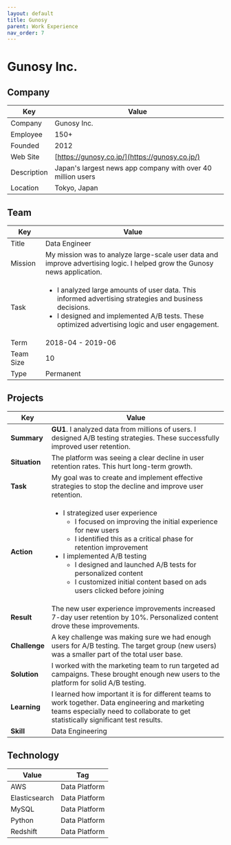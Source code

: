 ```yaml
---
layout: default
title: Gunosy
parent: Work Experience
nav_order: 7
---
```


# Gunosy Inc.

## Company

| Key         | Value                                              |
| ----------- | -------------------------------------------------- |
| Company     | Gunosy Inc.                                        |
| Employee    | 150+                                               |
| Founded     | 2012                                               |
| Web Site    | [https://gunosy.co.jp/](https://gunosy.co.jp/)                              |
| Description | Japan's largest news app company with over 40 million users |
| Location    | Tokyo, Japan                                       |

## Team

<table>
  <thead>
    <tr>
      <th>Key</th>
      <th>Value</th>
    </tr>
  </thead>
  <tbody>
    <tr>
      <td>Title</td>
      <td>Data Engineer</td>
    </tr>
    <tr>
      <td>Mission</td>
      <td>My mission was to analyze large-scale user data and improve advertising logic. I helped grow the Gunosy news application.</td>
    </tr>
    <tr>
      <td>Task</td>
      <td>
        <ul>
          <li>I analyzed large amounts of user data. This informed advertising strategies and business decisions.</li>
          <li>I designed and implemented A/B tests. These optimized advertising logic and user engagement.</li>
        </ul>
      </td>
    </tr>
    <tr>
      <td>Term</td>
      <td>2018-04 - 2019-06</td>
    </tr>
    <tr>
      <td>Team Size</td>
      <td>10</td>
    </tr>
    <tr>
      <td>Type</td>
      <td>Permanent</td>
    </tr>
  </tbody>
</table>

## Projects

<table>
  <thead>
    <tr>
      <th>Key</th>
      <th>Value</th>
    </tr>
  </thead>
  <tbody>
    <tr>
      <td><strong>Summary</strong></td>
      <td><strong>GU1</strong>. I analyzed data from millions of users. I designed A/B testing strategies. These successfully improved user retention.</td>
    </tr>
    <tr>
      <td><strong>Situation</strong></td>
      <td>The platform was seeing a clear decline in user retention rates. This hurt long-term growth.</td>
    </tr>
    <tr>
      <td><strong>Task</strong></td>
      <td>My goal was to create and implement effective strategies to stop the decline and improve user retention.</td>
    </tr>
    <tr>
      <td><strong>Action</strong></td>
      <td>
        <ul>
          <li>I strategized user experience
            <ul>
              <li>I focused on improving the initial experience for new users</li>
              <li>I identified this as a critical phase for retention improvement</li>
            </ul>
          </li>
          <li>I implemented A/B testing
            <ul>
              <li>I designed and launched A/B tests for personalized content</li>
              <li>I customized initial content based on ads users clicked before joining</li>
            </ul>
          </li>
        </ul>
      </td>
    </tr>
    <tr>
      <td><strong>Result</strong></td>
      <td>The new user experience improvements increased 7-day user retention by 10%. Personalized content drove these improvements.</td>
    </tr>
    <tr>
      <td><strong>Challenge</strong></td>
      <td>A key challenge was making sure we had enough users for A/B testing. The target group (new users) was a smaller part of the total user base.</td>
    </tr>
    <tr>
      <td><strong>Solution</strong></td>
      <td>I worked with the marketing team to run targeted ad campaigns. These brought enough new users to the platform for solid A/B testing.</td>
    </tr>
    <tr>
      <td><strong>Learning</strong></td>
      <td>I learned how important it is for different teams to work together. Data engineering and marketing teams especially need to collaborate to get statistically significant test results.</td>
    </tr>
    <tr>
      <td><strong>Skill</strong></td>
      <td>Data Engineering</td>
    </tr>
  </tbody>
</table>

## Technology

| Value         | Tag           |
| ------------- | ------------- |
| AWS           | Data Platform |
| Elasticsearch | Data Platform |
| MySQL         | Data Platform |
| Python        | Data Platform |
| Redshift      | Data Platform |
